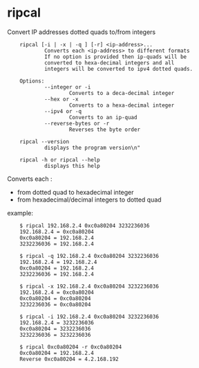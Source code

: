 # ripcal
Convert IP addresses dotted quads to/from integers

        ripcal [-i | -x | -q ] [-r] <ip-address>...
                Converts each <ip-address> to different formats
                If no option is provided then ip-quads will be
                converted to hexa-decimal integers and all
                integers will be converted to ipv4 dotted quads.

        Options:
                --integer or -i
                        Converts to a deca-decimal integer
                --hex or -x
                        Converts to a hexa-decimal integer
                --ipv4 or -q
                        Converts to an ip-quad
                --reverse-bytes or -r
                        Reverses the byte order

        ripcal --version
                displays the program version\n"

        ripcal -h or ripcal --help
                displays this help

Converts each <ip-address>:
- from dotted quad to hexadecimal integer
- from hexadecimal/decimal integers to dotted quad

example:

        $ ripcal 192.168.2.4 0xc0a80204 3232236036
        192.168.2.4 = 0xc0a80204
        0xc0a80204 = 192.168.2.4
        3232236036 = 192.168.2.4

        $ ripcal -q 192.168.2.4 0xc0a80204 3232236036
        192.168.2.4 = 192.168.2.4
        0xc0a80204 = 192.168.2.4
        3232236036 = 192.168.2.4

        $ ripcal -x 192.168.2.4 0xc0a80204 3232236036
        192.168.2.4 = 0xc0a80204
        0xc0a80204 = 0xc0a80204
        3232236036 = 0xc0a80204

        $ ripcal -i 192.168.2.4 0xc0a80204 3232236036
        192.168.2.4 = 3232236036
        0xc0a80204 = 3232236036
        3232236036 = 3232236036

        $ ripcal 0xc0a80204 -r 0xc0a80204
        0xc0a80204 = 192.168.2.4
        Reverse 0xc0a80204 = 4.2.168.192
